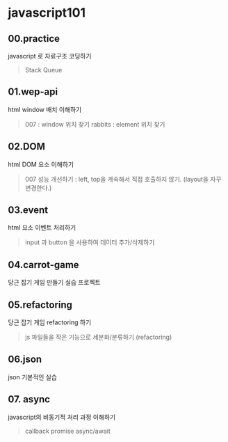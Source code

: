 # javascript101

## 00.practice
javascript 로 자료구조 코딩하기
> Stack
> Queue

## 01.wep-api
html window 배치 이해하기
> 007 : window 위치 찾기
> rabbits : element 위치 찾기

## 02.DOM
html DOM 요소 이해하기
> 007 성능 개선하기 : left, top을 계속해서 직접 호출하지 않기. (layout을 자꾸 변경한다.)

## 03.event
html 요소 이벤트 처리하기
> input 과 button 을 사용하여 데이터 추가/삭제하기

## 04.carrot-game
당근 잡기 게임 만들기 실습 프로젝트

## 05.refactoring
당근 잡기 게임 refactoring 하기
> js 파일들을 작은 기능으로 세분화/분류하기 (refactoring)

## 06.json
json 기본적인 실습

## 07. async
javascript의 비동기적 처리 과정 이해하기
> callback
> promise
> async/await